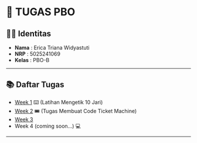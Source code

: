 # 📌 TUGAS PBO

## 👩‍💻 Identitas
- **Nama**  : Erica Triana Widyastuti  
- **NRP**   : 5025241069  
- **Kelas** : PBO-B  

---

## 📚 Daftar Tugas
- [Week 1](./Week1) ⌨️ (Latihan Mengetik 10 Jari)
- [Week 2](./Week2) 🎟️ (Tugas Membuat Code Ticket Machine)
- [Week 3](./Week3) 
- Week 4 (coming soon...) 💻

---

